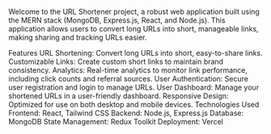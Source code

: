 Welcome to the URL Shortener project, a robust web application built using the MERN stack (MongoDB, Express.js, React, and Node.js). This application allows users to convert long URLs into short, manageable links, making sharing and tracking URLs easier.

Features
URL Shortening: Convert long URLs into short, easy-to-share links.
Customizable Links: Create custom short links to maintain brand consistency.
Analytics: Real-time analytics to monitor link performance, including click counts and referral sources.
User Authentication: Secure user registration and login to manage URLs.
User Dashboard: Manage your shortened URLs in a user-friendly dashboard.
Responsive Design: Optimized for use on both desktop and mobile devices.
Technologies Used
Frontend: React, Tailwind CSS
Backend: Node.js, Express.js
Database: MongoDB
State Management: Redux Toolkit
Deployment: Vercel
